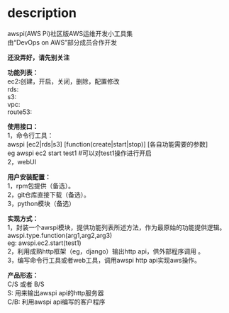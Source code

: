 description
=====
awspi(AWS Pi)社区版AWS运维开发小工具集  
由“DevOps on AWS”部分成员合作开发  

**还没弄好，请先别关注**

**功能列表：**  
ec2:创建，开启，关闭，删除，配置修改  
rds:  
s3:  
vpc:  
route53:  

**使用接口：**  
1，命令行工具：  
awspi [ec2|rds|s3] [function(create|start|stop)] [各自功能需要的参数]  
eg awspi ec2 start test1            #可以对test1操作进行开启  
2，webUI  

**用户安装配置：**  
1，rpm包提供（备选）。  
2，git仓库直接下载（备选）。  
3，python模块（备选）  

**实现方式：**  
1，封装一个awspi模块，提供功能列表所述方法，作为最原始的功能提供逻辑。  
awspi.type.function(arg1,arg2,arg3)  
eg: awspi.ec2.start(test1)  
2，利用成熟http框架（eg，django）输出http api，供外部程序调用 。  
3，编写命令行工具或者web工具，调用awspi http api实现aws操作。  

**产品形态：**  
C/S 或者 B/S  
S: 用来输出awspi api的http服务器  
C/B:  利用awspi api编写的客户程序  
